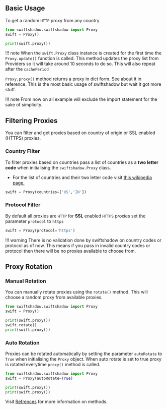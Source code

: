 ## Basic Usage

To get a random `HTTP` proxy from any country
``` py
from swiftshadow.swiftshadow import Proxy
swift = Proxy()

print(swift.proxy())
```
!!! note
    When the `swift.Proxy` class instance is created for the first time the `Proxy.update()` function is called. This method updates the proxy list from Providers so it will take around 10 seconds to do so. This will also repeat after the `cachePeriod`

`Proxy.proxy()` method returns a proxy in dict form. See about it in reference.
This is the most basic usage of swiftshadow but wait it got more stuff.

!!! note
    From now on all example will exclude the import statement for the sake of simplicity.

## Filtering Proxies
You can filter and get proxies based on country of origin or SSL enabled (HTTPS) proxies.
### Country Filter
To filter proxies based on countries pass a list of countries as a **two letter code** when initialising the `swiftshadow.Proxy` class.

- For the list of countries and their two letter code visit [this wikipedia page.](https://en.m.wikipedia.org/wiki/ISO_3166-2)

```py title="country filtered"
swift = Proxy(countries=['US','IN'])
```

### Protocol Filter
By default all proxies are `HTTP` for **SSL** enabled `HTTPS` proxies set the parameter `protocol` to `https`
``` py title="HTTPS filter"
swift = Proxy(protocol='https')
```

!!! warning
    There is no validation done by swiftshadow on country codes or protocol as of now. This means if you pass in invalid country codes or protocol then there will be no proxies available to choose from.
    

## Proxy Rotation
### Manual Rotation 
You can manually rotate proxies using the `rotate()` method. This will choose a random proxy from available proxies.
``` py
from swiftshadow.swiftshadow import Proxy
swift = Proxy()

print(swift.proxy())
swift.rotate()
print(swift.proxy())
```
### Auto Rotation
Proxies can be rotated automatically by setting the parameter `autoRotate` to `True` when initialising the `Proxy` object. When auto rotate is set to true proxy is rotated everytime `proxy()` method is called.
``` py
from swiftshadow.swiftshadow import Proxy
swift = Proxy(autoRotate=True)

print(swift.proxy())
print(swift.proxy())
```

Visit [Refrences](/references) for more information on methods.
